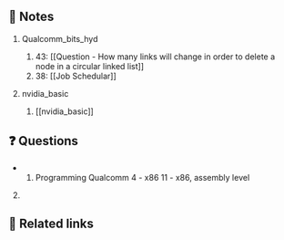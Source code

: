 






## 📝 Notes

1. Qualcomm_bits_hyd
	1. 43: [[Question - How many links will change in order to delete a node in a circular linked list]]
	2. 38: [[Job Schedular]]

2. nvidia_basic
	1. [[nvidia_basic]]



## ❓ Questions
- 1. Programming Qualcomm
		4 - x86
		11 - x86, assembly level
		
2.
 

## 🔗 Related links

